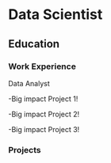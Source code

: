 # Data Scientist


## Education



### Work Experience
Data Analyst

-Big impact Project   1!

-Big impact Project   2!

-Big impact Project   3!



### Projects






